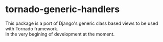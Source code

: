 <h1>tornado-generic-handlers</h1>
<p>This package is a port of Django's generic class based views to be used with Tornado framework. <br/>
In the very begining of development at the moment.
</p>
